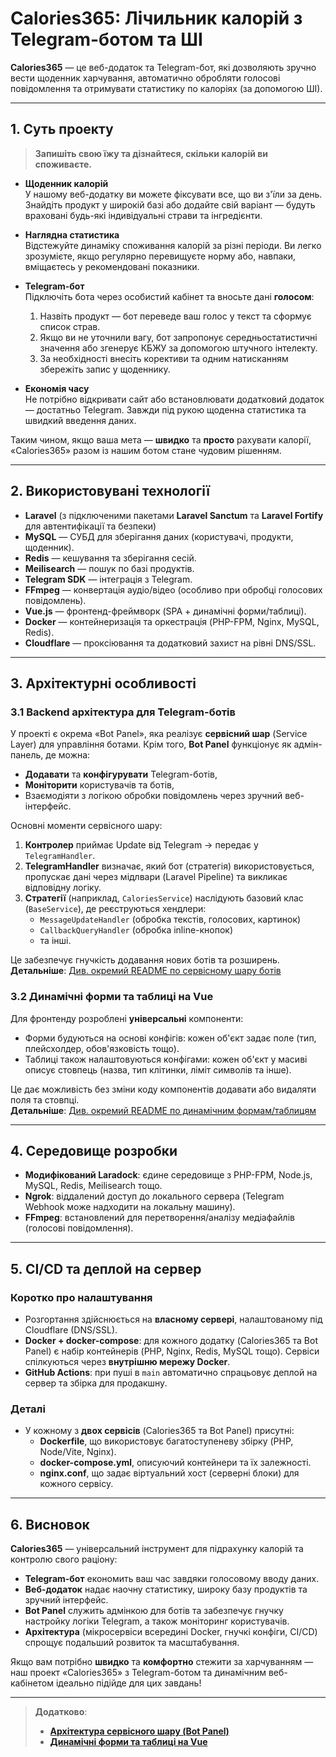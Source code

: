# Calories365: Лічильник калорій з Telegram-ботом та ШІ

**Calories365** — це веб-додаток та Telegram-бот, які дозволяють зручно вести щоденник харчування, автоматично обробляти голосові повідомлення та отримувати статистику по калоріях (за допомогою ШІ).

---

## 1. Суть проекту

> **Запишіть свою їжу та дізнайтеся, скільки калорій ви споживаєте.**

- **Щоденник калорій**  
  У нашому веб-додатку ви можете фіксувати все, що ви з'їли за день. Знайдіть продукт у широкій базі або додайте свій варіант — будуть враховані будь-які індивідуальні страви та інгредієнти.

- **Наглядна статистика**  
  Відстежуйте динаміку споживання калорій за різні періоди. Ви легко зрозумієте, якщо регулярно перевищуєте норму або, навпаки, вміщаєтесь у рекомендовані показники.

- **Telegram-бот**  
  Підключіть бота через особистий кабінет та вносьте дані **голосом**:
    1. Назвіть продукт — бот переведе ваш голос у текст та сформує список страв.
    2. Якщо ви не уточнили вагу, бот запропонує середньостатистичні значення або згенерує КБЖУ за допомогою штучного інтелекту.
    3. За необхідності внесіть корективи та одним натисканням збережіть запис у щоденнику.

- **Економія часу**  
  Не потрібно відкривати сайт або встановлювати додатковий додаток — достатньо Telegram. Завжди під рукою щоденна статистика та швидкий введення даних.

Таким чином, якщо ваша мета — **швидко** та **просто** рахувати калорії, «Calories365» разом із нашим ботом стане чудовим рішенням.

---

## 2. Використовувані технології

- **Laravel** (з підключеними пакетами **Laravel Sanctum** та **Laravel Fortify** для автентифікації та безпеки)
- **MySQL** — СУБД для зберігання даних (користувачі, продукти, щоденник).
- **Redis** — кешування та зберігання сесій.
- **Meilisearch** — пошук по базі продуктів.
- **Telegram SDK** — інтеграція з Telegram.
- **FFmpeg** — конвертація аудіо/відео (особливо при обробці голосових повідомлень).
- **Vue.js** — фронтенд-фреймворк (SPA + динамічні форми/таблиці).
- **Docker** — контейнеризація та оркестрація (PHP-FPM, Nginx, MySQL, Redis).
- **Cloudflare** — проксіювання та додатковий захист на рівні DNS/SSL.

---

## 3. Архітектурні особливості

### 3.1 Backend архітектура для Telegram-ботів

У проекті є окрема «Bot Panel», яка реалізує **сервісний шар** (Service Layer) для управління ботами. Крім того, **Bot Panel** функціонує як адмін-панель, де можна:

- **Додавати** та **конфігурувати** Telegram-ботів,
- **Моніторити** користувачів та ботів,
- Взаємодіяти з логікою обробки повідомлень через зручний веб-інтерфейс.

Основні моменти сервісного шару:
1. **Контролер** приймає Update від Telegram → передає у `TelegramHandler`.
2. **TelegramHandler** визначає, який бот (стратегія) використовується, пропускає дані через мідлвари (Laravel Pipeline) та викликає відповідну логіку.
3. **Стратегії** (наприклад, `CaloriesService`) наслідують базовий клас (`BaseService`), де реєструються хендлери:
    - `MessageUpdateHandler` (обробка текстів, голосових, картинок)
    - `CallbackQueryHandler` (обробка inline-кнопок)
    - та інші.

Це забезпечує гнучкість додавання нових ботів та розширень.  
**Детальніше**: [Див. окремий README по сервісному шару ботів](./README.BotPanelArchitecture.ua.md)

### 3.2 Динамічні форми та таблиці на Vue

Для фронтенду розроблені **універсальні** компоненти:
- Форми будуються на основі конфігів: кожен об'єкт задає поле (тип, плейсхолдер, обов'язковість тощо).
- Таблиці також налаштовуються конфігами: кожен об'єкт у масиві описує стовпець (назва, тип клітинки, ліміт символів та інше).

Це дає можливість без зміни коду компонентів додавати або видаляти поля та стовпці.  
**Детальніше**: [Див. окремий README по динамічним формам/таблицям](./README.DynamicFormsAndTables.ua.md)

---

## 4. Середовище розробки

- **Модифікований Laradock**: єдине середовище з PHP-FPM, Node.js, MySQL, Redis, Meilisearch тощо.
- **Ngrok**: віддалений доступ до локального сервера (Telegram Webhook може надходити на локальну машину).
- **FFmpeg**: встановлений для перетворення/аналізу медіафайлів (голосові повідомлення).

---

## 5. CI/CD та деплой на сервер

### Коротко про налаштування

- Розгортання здійснюється на **власному сервері**, налаштованому під Cloudflare (DNS/SSL).
- **Docker + docker-compose**: для кожного додатку (Calories365 та Bot Panel) є набір контейнерів (PHP, Nginx, Redis, MySQL тощо). Сервіси спілкуються через **внутрішню мережу Docker**.
- **GitHub Actions**: при пуші в `main` автоматично спрацьовує деплой на сервер та збірка для продакшну.

### Деталі

- У кожному з **двох сервісів** (Calories365 та Bot Panel) присутні:
    - **Dockerfile**, що використовує багатоступеневу збірку (PHP, Node/Vite, Nginx).
    - **docker-compose.yml**, описуючий контейнери та їх залежності.
    - **nginx.conf**, що задає віртуальний хост (серверні блоки) для кожного сервісу.

---

## 6. Висновок

**Calories365** — універсальний інструмент для підрахунку калорій та контролю свого раціону:
- **Telegram-бот** економить ваш час завдяки голосовому вводу даних.
- **Веб-додаток** надає наочну статистику, широку базу продуктів та зручний інтерфейс.
- **Bot Panel** служить адмінкою для ботів та забезпечує гнучку настройку логіки Telegram, а також моніторинг користувачів.
- **Архітектура** (мікросервіси всередині Docker, гнучкі конфіги, CI/CD) спрощує подальший розвиток та масштабування.

Якщо вам потрібно **швидко** та **комфортно** стежити за харчуванням — наш проект «Calories365» з Telegram-ботом та динамічним веб-кабінетом ідеально підійде для цих завдань!

---

> **Додатково**:
> - [**Архітектура сервісного шару (Bot Panel)**](./README.BotPanelArchitecture.ua.md)
> - [**Динамічні форми та таблиці на Vue**](./README.DynamicFormsAndTables.ua.md)  
